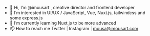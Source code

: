 - 👋 Hi, I’m @imousart , creative director and frontend developer
- 👀 I’m interested in UI/UX / JavaScript, Vue, Nuxt.js, tailwindcss and some express.js 
- 🌱 I’m currently learning Nuxt.js to be more advanced
- 📫 How to reach me  Twitter | Instagram | mousa@imousart.com

<!---
imousart/imousart is a ✨ special ✨ repository because its `README.md` (this file) appears on your GitHub profile.
You can click the Preview link to take a look at your changes.
--->
